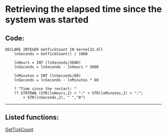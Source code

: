 
# Retrieving the elapsed time since the system was started

## Code:
```foxpro  
DECLARE INTEGER GetTickCount IN kernel32.dll
	lnSeconds = GetTickCount() / 1000

	lnHours = INT (lnSeconds/3600)
	lnSeconds = lnSeconds - lnHours * 3600
	
	lnMinutes = INT (lnSeconds/60)
	lnSeconds = lnSeconds - lnMinutes * 60
	
	? "Time since the restart: "
	?? STRTRAN (STR(lnHours,2) + ":" + STR(lnMinutes,2) + ":";
		+ STR(lnSeconds,2), " ","0")  
```  
***  


## Listed functions:
[GetTickCount](../libraries/kernel32/GetTickCount.md)  
